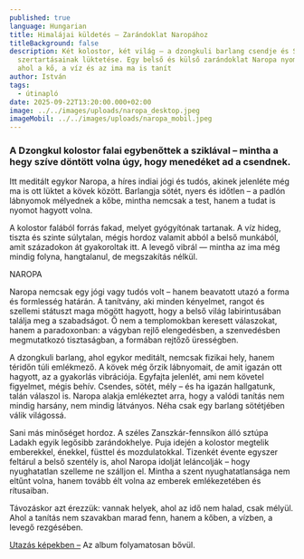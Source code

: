 ```yaml
---
published: true
language: Hungarian
title: Himalájai küldetés – Zarándoklat Naropához
titleBackground: false
description: Két kolostor, két világ – a dzongkuli barlang csendje és Sani
  szertartásainak lüktetése. Egy belső és külső zarándoklat Naropa nyomában,
  ahol a kő, a víz és az ima ma is tanít
author: István
tags:
  - útinapló
date: 2025-09-22T13:20:00.000+02:00
image: ../../images/uploads/naropa_desktop.jpeg
imageMobil: ../../images/uploads/naropa_mobil.jpeg
---
```

<h3 class="clr-brand-orange">A Dzongkul kolostor falai egybenőttek a sziklával – mintha a hegy szíve döntött volna úgy, hogy menedéket ad a csendnek.</h3>

Itt meditált egykor Naropa, a híres indiai jógi és tudós, akinek jelenléte még ma is ott lüktet a kövek között. Barlangja sötét, nyers és időtlen – a padlón lábnyomok mélyednek a kőbe, mintha nemcsak a test, hanem a tudat is nyomot hagyott volna.

A kolostor falából forrás fakad, melyet gyógyítónak tartanak. A víz hideg, tiszta és szinte súlytalan, mégis hordoz valamit abból a belső munkából, amit századokon át gyakoroltak itt. A levegő vibrál — mintha az ima még mindig folyna, hangtalanul, de megszakítás nélkül.

<div class="blog-island-section">
NAROPA

Naropa nemcsak egy jógi vagy tudós volt – hanem beavatott utazó a forma és formlesség határán. A tanítvány, aki minden kényelmet, rangot és szellemi státuszt maga mögött hagyott, hogy a belső világ labirintusában találja meg a szabadságot. Ő nem a templomokban keresett válaszokat, hanem a paradoxonban: a vágyban rejlő elengedésben, a szenvedésben megmutatkozó tisztaságban, a formában rejtőző ürességben.

A dzongkuli barlang, ahol egykor meditált, nemcsak fizikai hely, hanem téridőn túli emlékmező. A kövek még őrzik lábnyomait, de amit igazán ott hagyott, az a gyakorlás vibrációja. Egyfajta jelenlét, ami nem követel figyelmet, mégis behív. Csendes, sötét, mély – és ha igazán hallgatunk, talán válaszol is.
Naropa alakja emlékeztet arra, hogy a valódi tanítás nem mindig harsány, nem mindig látványos. Néha csak egy barlang sötétjében válik világossá.</div>

Sani más minőséget hordoz. A széles Zanszkár-fennsíkon álló sztúpa Ladakh egyik legősibb zarándokhelye. Puja idején a kolostor megtelik emberekkel, énekkel, füsttel és mozdulatokkal. Tizenkét évente egyszer feltárul a belső szentély is, ahol Naropa idolját leláncolják – hogy nyughatatlan szelleme ne szálljon el. Mintha a szent nyughatatlansága nem eltűnt volna, hanem tovább élt volna az emberek emlékezetében és rítusaiban.

Távozáskor azt érezzük: vannak helyek, ahol az idő nem halad, csak mélyül. Ahol a tanítás nem szavakban marad fenn, hanem a kőben, a vízben, a levegő rezgésében.

[Utazás képekben –](https://bandha.works/galeria/2025-ladakh-retreat/) Az album folyamatosan bővül.
